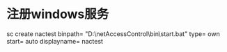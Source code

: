 
# 注册windows服务
sc create nactest binpath= "D:\netAccessControl\bin\start.bat" type= own start= auto displayname= nactest